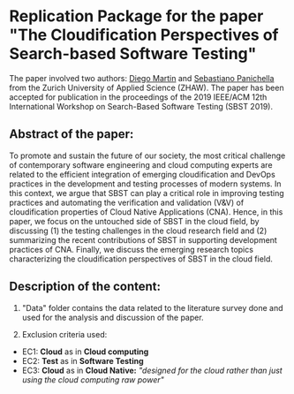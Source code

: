 # Replication Package for the paper "The Cloudification Perspectives of Search-based Software Testing"

The paper involved two authors: [Diego Martin] and [Sebastiano Panichella] from the Zurich University of Applied Science (ZHAW).
The paper has been accepted for publication in the proceedings of the 2019 IEEE/ACM 12th International Workshop on Search-Based Software Testing (SBST 2019).

## Abstract of the paper:

To promote and sustain the future of our society, the most critical challenge of contemporary software engineering and
cloud computing experts are related to the efficient integration of emerging cloudification and DevOps practices in the development
and testing processes of modern systems. In this context, we argue that SBST can play a critical role in improving testing
practices and automating the verification and validation (V&V) of cloudification properties of Cloud Native Applications (CNA).
Hence, in this paper, we focus on the untouched side of SBST in the cloud field, by discussing (1) the testing challenges in the
cloud research field and (2) summarizing the recent contributions of SBST in supporting development practices of CNA. Finally,
we discuss the emerging research topics characterizing the cloudification perspectives of SBST in the cloud field.

## Description of the content:

1) "Data" folder contains the data related to the literature survey done and used for the analysis and discussion of the paper.

2) Exclusion criteria used:
- EC1: **Cloud** as in **Cloud computing**
- EC2: **Test** as in **Software Testing**
- EC3: **Cloud** as in **Cloud Native:** *"designed for the cloud rather than just using the cloud computing raw power"*

[Diego Martin]: https://www.zhaw.ch/en/about-us/person/marg/
[Sebastiano Panichella]: https://spanichella.github.io
